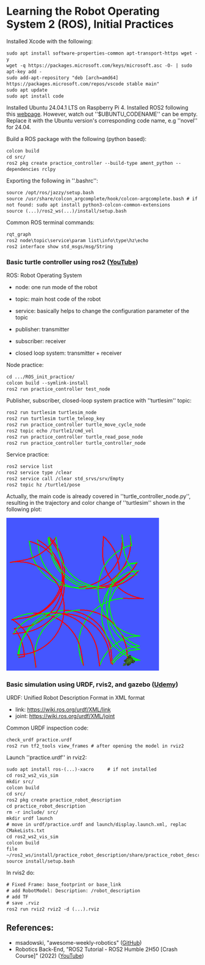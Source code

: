 # Learning the Robot Operating System 2 (ROS), Initial Practices

Installed Xcode with the following:

    sudo apt install software-properties-common apt-transport-https wget -y
    wget -q https://packages.microsoft.com/keys/microsoft.asc -O- | sudo apt-key add -
    sudo add-apt-repository "deb [arch=amd64] https://packages.microsoft.com/repos/vscode stable main"
    sudo apt update
    sudo apt install code

Installed Ubuntu 24.04.1 LTS on Raspberry Pi 4. Installed ROS2 following this <a href="https://docs.ros.org/en/jazzy/Installation/Ubuntu-Install-Debs.html">webpage</a>. However, watch out ''$UBUNTU_CODENAME'' can be empty. Replace it with the Ubuntu version's corresponding code name, e.g ''novel'' for 24.04.

Build a ROS package with the following (python based): 

    colcon build
    cd src/
    ros2 pkg create practice_controller --build-type ament_python --dependencies rclpy

Exporting the following in ''.bashrc'':

    source /opt/ros/jazzy/setup.bash
    source /usr/share/colcon_argcomplete/hook/colcon-argcomplete.bash # if not found: sudo apt install python3-colcon-common-extensions
    source (...)/ros2_ws(...)/install/setup.bash

Common ROS terminal commands:

    rqt_graph
    ros2 node\topic\service\param list\info\type\hz\echo
    ros2 interface show std_msgs/msg/String

### Basic turtle controller using ros2 (<a href="https://www.youtube.com/watch?v=Gg25GfA456o">YouTube</a>)
ROS: Robot Operating System
- node: one run mode of the robot
- topic: main host code of the robot
- service: basically helps to change the configuration parameter of the topic

- publisher: transmitter
- subscriber: receiver
- closed loop system: transmitter + receiver

Node practice:

    cd .../ROS_init_practice/
    colcon build --symlink-install
    ros2 run practice_controller test_node

Publisher, subscriber, closed-loop system practice with ''turtlesim'' topic:

    ros2 run turtlesim turtlesim_node 
    ros2 run turtlesim turtle_teleop_key
    ros2 run practice_controller turtle_move_cycle_node 
    ros2 topic echo /turtle1/cmd_vel
    ros2 run practice_controller turtle_read_pose_node 
    ros2 run practice_controller turtle_controller_node
    
Service practice:

    ros2 service list
    ros2 service type /clear
    ros2 service call /clear std_srvs/srv/Empty 
    ros2 topic hz /turtle1/pose

Actually, the main code is already covered in ''turtle_controller_node.py'', resulting in the trajectory and color change of ''turtlesim'' shown in the following plot:

<img src="https://github.com/SphericalCowww/ROS_init_practice/blob/main/practice_controller_demo.png" width="400">

### Basic simulation using URDF, rvis2, and gazebo (<a href="https://www.udemy.com/course/ros2-tf-urdf-rviz-gazebo">Udemy</a>)
URDF: Unified Robot Description Format in XML format
- link: https://wiki.ros.org/urdf/XML/link
- joint: https://wiki.ros.org/urdf/XML/joint

Common URDF inspection code:

    check_urdf practice.urdf
    ros2 run tf2_tools view_frames # after opening the model in rviz2

Launch ''practice.urdf'' in rviz2:

    sudo apt install ros-(...)-xacro     # if not installed
    cd ros2_ws2_vis_sim
    mkdir src/
    colcon build
    cd src/
    ros2 pkg create practice_robot_description
    cd practice_robot_description
    rm -r include/ src/
    mkdir urdf launch
    # move in urdf/practice.urdf and launch/display.launch.xml, replac CMakeLists.txt
    cd ros2_ws2_vis_sim
    colcon build
    file ~/ros2_ws/install/practice_robot_description/share/practice_robot_description/urdf/practice.urdf
    source install/setup.bash

In rvis2 do:

    # Fixed Frame: base_footprint or base_link
    # add RobotModel: Description: /robot_description
    # add TF
    # save .rviz
    ros2 run rviz2 rviz2 -d (...).rviz


## References:
- msadowski, "awesome-weekly-robotics" (<a href="https://github.com/msadowski/awesome-weekly-robotics">GitHub</a>)
- Robotics Back-End, "ROS2 Tutorial - ROS2 Humble 2H50 [Crash Course]" (2022) (<a href="https://www.youtube.com/watch?v=Gg25GfA456o">YouTube</a>)

